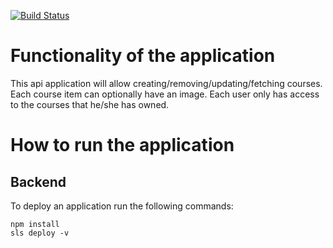 [![Build Status](https://app.travis-ci.com/Nbson1981/udacity-cloud-developer-capstone-project.svg?branch=main)](https://app.travis-ci.com/Nbson1981/udacity-cloud-developer-capstone-project)

# Functionality of the application

This api application will allow creating/removing/updating/fetching courses. Each course item can optionally have an  image. Each user only has access to the courses that he/she has owned.

# How to run the application

## Backend

To deploy an application run the following commands:

```
npm install
sls deploy -v
```

 
